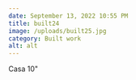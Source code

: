 ```yaml
---
date: September 13, 2022 10:55 PM
title: built24
image: /uploads/built25.jpg
category: Built work
alt: alt
---
```

Casa 10"